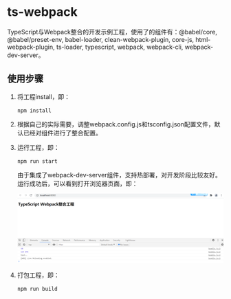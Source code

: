 # ts-webpack
TypeScript与Webpack整合的开发示例工程，使用了的组件有：@babel/core, @babel/preset-env, babel-loader, clean-webpack-plugin, core-js, html-webpack-plugin, ts-loader, typescript, webpack, webpack-cli, webpack-dev-server。

## 使用步骤

1. 将工程install，即：

   ```
   npm install
   ```

2. 根据自己的实际需要，调整webpack.config.js和tsconfig.json配置文件，默认已经对组件进行了整合配置。

3. 运行工程，即：

   ```
   npm run start
   ```

   由于集成了webpack-dev-server组件，支持热部署，对开发阶段比较友好。运行成功后，可以看到打开浏览器页面，即：

   ![20210529153229](.\20210529153229.png)

4. 打包工程，即：

   ```
   npm run build
   ```

   

